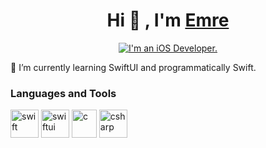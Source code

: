 <h1 align="center">Hi 👋 , I'm <a href="https://www.linkedin.com/in/emre-usul-5a4351189" target="blank">
Emre</a></h1>

<p align="center">
<a href="https://git.io/typing-svg"><img src="https://readme-typing-svg.herokuapp.com?font=Fira+Code&duration=3000&pause=4000&color=F7BD33&center=true&width=435&lines=I'm+an+iOS+Developer." alt="I'm an iOS Developer." /></a>
</p>

🌱 I’m currently learning SwiftUI and programmatically Swift.

<h3 align="left">Languages and Tools</h3>
  <p align="left">
    <a> <img src="https://cdn.iconscout.com/icon/free/png-256/swift-21-1175088.png" alt="swift" title="Swift" width="45" height="45" /> </a>
    <a> <img src="https://developer.apple.com/assets/elements/icons/swiftui/swiftui-96x96_2x.png" alt="swiftui" title="SwiftUI" width="45" height="45" />   </a>
    <a> <img src="https://upload.wikimedia.org/wikipedia/commons/thumb/1/18/C_Programming_Language.svg/1200px-C_Programming_Language.svg.png" alt="c" title="C"   width="40" height="45" /> </a>
    <a> <img src="https://cdn.worldvectorlogo.com/logos/c--4.svg" alt="csharp" title="C#" width="45" height="45" /> </a>
  </p>
